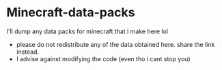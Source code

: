 # Minecraft-data-packs
I'll dump any data packs for minecraft that i make here lol

- please do not redistribute any of the data obtained here. share the link instead.
- I advise against modifying the code (even tho i cant stop you)
